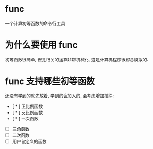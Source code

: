 # func
一个计算初等函数的命令行工具

# 为什么要使用 func
初等函数很简单, 但是相关的运算非常机械化, 这是计算机程序很容易模拟的.

# func 支持哪些初等函数
还没有学到的就先放着, 学到的会加入的, 会考虑增加插件:

- [ * ] 正比例函数
- [ * ] 反比例函数
- [ * ] 一次函数
- [ ] 三角函数
- [ ] 二次函数
- [ ] 用户自定义的函数
